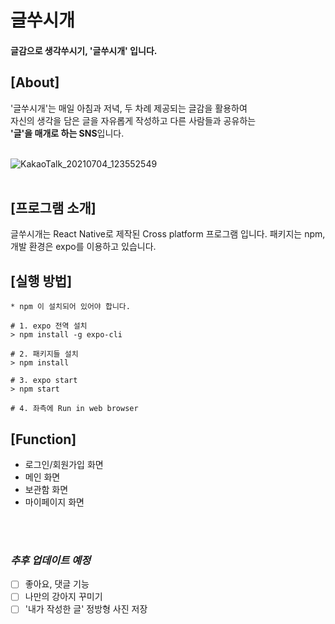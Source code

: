 # 글쑤시개

#### 글감으로 생각쑤시기, '글쑤시개' 입니다.

## [About]
'글쑤시개'는 매일 아침과 저녁, 두 차례 제공되는 글감을 활용하여 <br>
자신의 생각을 담은 글을 자유롭게 작성하고 다른 사람들과 공유하는 <br>
**'글'을 매개로 하는 SNS**입니다.
<br>
<br>

![KakaoTalk_20210704_123552549](https://user-images.githubusercontent.com/67827336/124389645-0dcc0380-dd23-11eb-95d0-9b12c029b107.png)
<br>
<br>

## [프로그램 소개]
글쑤시개는 React Native로 제작된 Cross platform 프로그램 입니다. 
패키지는 npm, 개발 환경은 expo를 이용하고 있습니다. 

## [실행 방법]

```shell
* npm 이 설치되어 있어야 합니다. 

# 1. expo 전역 설치
> npm install -g expo-cli 

# 2. 패키지들 설치
> npm install

# 3. expo start
> npm start

# 4. 좌측에 Run in web browser
```

## [Function]
- 로그인/회원가입 화면
- 메인 화면
- 보관함 화면
- 마이페이지 화면
<br>
<br>

### *추후 업데이트 예정*
- [ ] 좋아요, 댓글 기능
- [ ] 나만의 강아지 꾸미기
- [ ] '내가 작성한 글' 정방형 사진 저장
